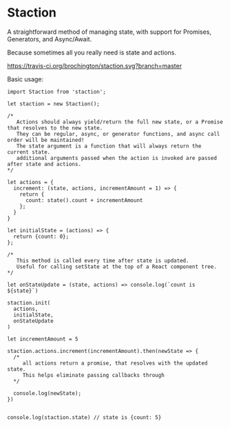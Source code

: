 # Staction
A straightforward method of managing state, with support for Promises, Generators, and Async/Await.

Because sometimes all you really need is state and actions.

https://travis-ci.org/brochington/staction.svg?branch=master

Basic usage:

```
import Staction from 'staction';

let staction = new Staction();

/*
   Actions should always yield/return the full new state, or a Promise that resolves to the new state.
   They can be regular, async, or generator functions, and async call order will be maintained!
   The state argument is a function that will always return the current state.
   additional arguments passed when the action is invoked are passed after state and actions.
*/

let actions = {
  increment: (state, actions, incrementAmount = 1) => {
    return {
      count: state().count + incrementAmount
    };
  }
}

let initialState = (actions) => {
  return {count: 0};
};

/*
   This method is called every time after state is updated.
   Useful for calling setState at the top of a React component tree.
*/

let onStateUpdate = (state, actions) => console.log(`count is ${state}`)

staction.init(
  actions,
  initialState,
  onStateUpdate
)

let incrementAmount = 5

staction.actions.increment(incrementAmount).then(newState => {
  /*
     all actions return a promise, that resolves with the updated state.
     This helps eliminate passing callbacks through
  */

  console.log(newState);
})


console.log(staction.state) // state is {count: 5}
```
